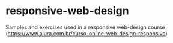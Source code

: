# responsive-web-design
Samples and exercises used in a responsive web-design course 
(https://www.alura.com.br/curso-online-web-design-responsivo)
